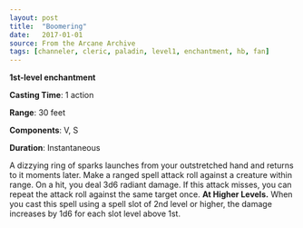 ```yaml
---
layout: post
title:  "Boomering"
date:   2017-01-01
source: From the Arcane Archive
tags: [channeler, cleric, paladin, level1, enchantment, hb, fan]
---
```


**1st-level enchantment**

**Casting Time**: 1 action

**Range**: 30 feet

**Components**: V, S

**Duration**: Instantaneous

A dizzying ring of sparks launches from your outstretched hand and returns to it moments later. Make a ranged spell attack roll against a creature within range. On a hit, you deal 3d6 radiant damage. If this attack misses, you can repeat the attack roll against the same target once.
**At Higher Levels.** When you cast this spell using a spell slot of 2nd level or higher, the damage increases by 1d6 for each slot level above 1st.
